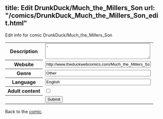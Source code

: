 title: Edit DrunkDuck/Much_the_Millers_Son
url: "/comics/DrunkDuck_Much_the_Millers_Son_edit.html"
---
Edit info for comic DrunkDuck/Much_the_Millers_Son

<form name="comic" action="http://gaepostmail.appspot.com/comic/" method="post">
<table class="comicinfo">
<tr>
<th>Description</th><td><textarea name="description" cols="40" rows="3">-</textarea></td>
</tr>
<tr>
<th>Website</th><td><input type="text" name="url" value="http://www.theduckwebcomics.com/Much_the_Millers_Son/" size="40"/></td>
</tr>
<tr>
<th>Genre</th><td><input type="text" name="genre" value="Other" size="40"/></td>
</tr>
<tr>
<th>Language</th><td><input type="text" name="language" value="English" size="40"/></td>
</tr>
<tr>
<th>Adult content</th><td><input type="checkbox" name="adult" value="adult" /></td>
</tr>
<tr>
<th></th><td>
<input type="hidden" name="comic" value="DrunkDuck_Much_the_Millers_Son" />
<input type="submit" name="submit" value="Submit" />
</td>
</tr>
</table>
</form>

Back to the [comic](DrunkDuck_Much_the_Millers_Son.html).
